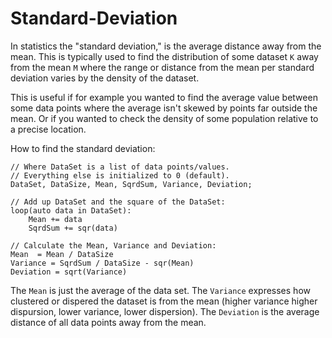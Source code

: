 # Standard-Deviation
In statistics the "standard deviation," is the average distance away from the mean. This is typically used to find the distribution of some dataset `K` away from the mean `M` where the range or distance from the mean per standard deviation varies by the density of the dataset.

This is useful if for example you wanted to find the average value between some data points where the average isn't skewed by points far outside the mean. Or if you wanted to check the density of some population relative to a precise location.

How to find the standard deviation:
```
// Where DataSet is a list of data points/values.
// Everything else is initialized to 0 (default).
DataSet, DataSize, Mean, SqrdSum, Variance, Deviation;

// Add up DataSet and the square of the DataSet:
loop(auto data in DataSet):
    Mean += data
    SqrdSum += sqr(data)

// Calculate the Mean, Variance and Deviation:
Mean  = Mean / DataSize
Variance = SqrdSum / DataSize - sqr(Mean)
Deviation = sqrt(Variance)
```
The `Mean` is just the average of the data set. The `Variance` expresses how clustered or dispered the dataset is from the mean (higher variance higher dispursion, lower variance, lower dispersion). The `Deviation` is the average distance of all data points away from the mean.
